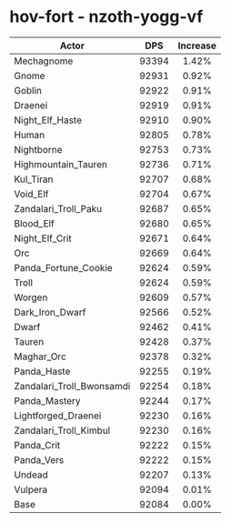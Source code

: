 # hov-fort - nzoth-yogg-vf
| Actor | DPS | Increase |
|---|:---:|:---:|
|Mechagnome|93394|1.42%|
|Gnome|92931|0.92%|
|Goblin|92922|0.91%|
|Draenei|92919|0.91%|
|Night_Elf_Haste|92910|0.90%|
|Human|92805|0.78%|
|Nightborne|92753|0.73%|
|Highmountain_Tauren|92736|0.71%|
|Kul_Tiran|92707|0.68%|
|Void_Elf|92704|0.67%|
|Zandalari_Troll_Paku|92687|0.65%|
|Blood_Elf|92680|0.65%|
|Night_Elf_Crit|92671|0.64%|
|Orc|92669|0.64%|
|Panda_Fortune_Cookie|92624|0.59%|
|Troll|92624|0.59%|
|Worgen|92609|0.57%|
|Dark_Iron_Dwarf|92566|0.52%|
|Dwarf|92462|0.41%|
|Tauren|92428|0.37%|
|Maghar_Orc|92378|0.32%|
|Panda_Haste|92255|0.19%|
|Zandalari_Troll_Bwonsamdi|92254|0.18%|
|Panda_Mastery|92244|0.17%|
|Lightforged_Draenei|92230|0.16%|
|Zandalari_Troll_Kimbul|92230|0.16%|
|Panda_Crit|92222|0.15%|
|Panda_Vers|92222|0.15%|
|Undead|92207|0.13%|
|Vulpera|92094|0.01%|
|Base|92084|0.00%|
